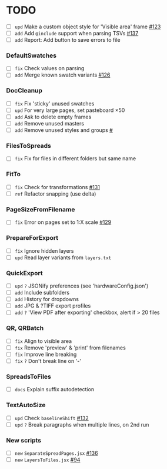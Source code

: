 # TODO

- [ ] `upd` Make a custom object style for 'Visible area' frame [#123](https://github.com/pchiorean/Indentz/issues/123)
- [ ] `add` Add `@include` support when parsing TSVs [#137](https://github.com/pchiorean/Indentz/issues/137)
- [ ] `add` Report: Add button to save errors to file

### DefaultSwatches
- [ ] `fix` Check values on parsing
- [ ] `add` Merge known swatch variants [#126](https://github.com/pchiorean/Indentz/issues/126)

### DocCleanup
- [ ] `fix` Fix 'sticky' unused swatches
- [ ] `upd` For very large pages, set pasteboard ×50
- [ ] `add` Ask to delete empty frames
- [ ] `add` Remove unused masters
- [ ] `add` Remove unused styles and groups [#](https://community.adobe.com/t5/indesign/delete-unused-paragraph-styles/m-p/1089672#M165331)

### FilesToSpreads
- [ ] `fix` Fix for files in different folders but same name

### FitTo
- [ ] `fix` Check for transformations [#131](https://github.com/pchiorean/Indentz/issues/131) <!-- ItemTransform = [1 0 0 1 0 0] -->
- [ ] `ref` Refactor snapping (use delta)

### PageSizeFromFilename
- [ ] `fix` Error on pages set to 1:X scale [#129](https://github.com/pchiorean/Indentz/issues/129)

### PrepareForExport
- [ ] `fix` Ignore hidden layers
- [ ] `upd` Read layer variants from `layers.txt`

### QuickExport
- [ ] `upd` `?` JSONify preferences (see 'hardwareConfig.json')
- [ ] `add` Include subfolders
- [ ] `add` History for dropdowns
- [ ] `add` JPG & ?TIFF export profiles
- [ ] `add` `?` 'View PDF after exporting' checkbox, alert if > 20 files

### QR, QRBatch
- [ ] `fix` Align to visible area
- [ ] `fix` Remove 'preview' & 'print' from filenames
- [ ] `fix` Improve line breaking
- [ ] `fix` `?` Don't break line on '-'

### SpreadsToFiles
- [ ] `docs` Explain suffix autodetection

### TextAutoSize
- [ ] `upd` Check `baselineShift` [#132](https://github.com/pchiorean/Indentz/issues/132)
- [ ] `upd` `?` Break paragraphs when multiple lines, on 2nd run

### New scripts
- [ ] `new` `SeparateSpreadPages.jsx` [#136](https://github.com/pchiorean/Indentz/issues/136)
- [ ] `new` `LayersToFiles.jsx` [#94](https://github.com/pchiorean/Indentz/issues/94)

